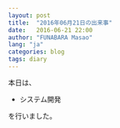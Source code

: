 ```yaml
---
layout: post
title:  "2016年06月21日の出来事"
date:   2016-06-21 22:00
author: "FUNABARA Masao"
lang: "ja"
categories: blog
tags: diary
---
```


本日は、

* システム開発

を行いました。
